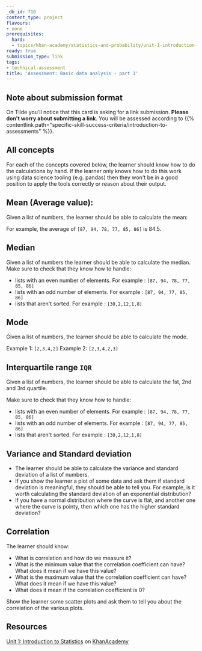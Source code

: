 ```yaml
---
_db_id: 710
content_type: project
flavours:
- none
prerequisites:
  hard:
  - topics/khan-academy/statistics-and-probability/unit-1-introduction-to-statistics
ready: true
submission_type: link
tags:
- technical-assessment
title: 'Assessment: Basic data analysis - part 1'
---
```


## Note about submission format

On Tilde you'll notice that this card is asking for a link submission. **Please don't worry about submitting a link**. You will be assessed according to {{% contentlink path="specific-skill-success-criteria/introduction-to-assessments" %}}.

## All concepts

For each of the concepts covered below, the learner should know how to do the calculations by hand. If the learner only knows how to do this work using data science tooling (e.g. pandas) then they won't be in a good position to apply the tools correctly or reason about their output.

## Mean (Average value):

Given a list of numbers, the learner should be able to calculate the mean:

For example, the average of `[87, 94, 78, 77, 85, 86]` is 84.5.

## Median

Given a list of numbers the learner should be able to calculate the median. Make sure to check that they know how to handle:

- lists with an even number of elements. For example : `[87, 94, 78, 77, 85, 86]`
- lists with an odd number of elements. For example : `[87, 94, 77, 85, 86]`
- lists that aren't sorted. For example : `[30,2,12,1,8]`

## Mode

Given a list of numbers, the learner should be able to calculate the mode.

Example 1: `[2,3,4,2]`
Example 2: `[2,3,4,2,3]`

## Interquartile range `IQR`

Given a list of numbers, the learner should be able to calculate the 1st, 2nd and 3rd quartile.

Make sure to check that they know how to handle:

- lists with an even number of elements. For example : `[87, 94, 78, 77, 85, 86]`
- lists with an odd number of elements. For example : `[87, 94, 77, 85, 86]`
- lists that aren't sorted. For example : `[30,2,12,1,8]`

## Variance and Standard deviation

- The learner should be able to calculate the variance and standard deviation of a list of numbers.
- If you show the learner a plot of some data and ask them if standard deviation is meaningful, they should be able to tell you. For example, is it worth calculating the standard deviation of an exponential distribution?
- If you have a normal distribution where the curve is flat, and another one where the curve is pointy, then which one has the higher standard deviation?

## Correlation

The learner should know:
- What is correlation and how do we measure it?
- What is the minimum value that the correlation coefficient can have? What does it mean if we have this value?
- What is the maximum value that the correlation coefficient can have? What does it mean if we have this value?
- What does it mean if the correlation coefficient is 0?

Show the learner some scatter plots and ask them to tell you about the correlation of the various plots.

## Resources

[Unit 1: Introduction to Statistics](https://www.umuzi.org/statistics-online-learning) on [KhanAcademy](https://www.khanacademy.org)